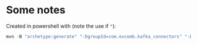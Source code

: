 # Some notes

Created in powershell with (note the use if `"`):

```powershell
mvn -B "archetype:generate" "-DgroupId=com.excomb.kafka_connectors" "-DartifactId=bitfinex-kafka-connector" "-DarchetypeArtifactId=maven-archetype-quickstart" "-DarchetypeVersion=1.4"
```
